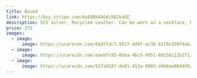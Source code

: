 ```yaml
---
title: Bound
link: https://buy.stripe.com/6oE9Bk49GdcX82kaEE
description: 925 Silver, Recycled Leather. Can be worn as a necklace, headband, or bracelet.
price: 275
images:
  - image:
      image: https://ucarecdn.com/6bd5fdc7-9517-4d97-ac3b-b1f8c559f9ab/Bound 1.jpg
  - image:
      image: https://ucarecdn.com/eaebfc95-8dea-4bc5-8951-68150112b1f1/Bound 2.jpg
  - image:
      image: https://ucarecdn.com/837a9187-de01-413a-8903-d468ae084499/Bound 3.jpg
---
```

